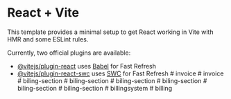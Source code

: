 # React + Vite

This template provides a minimal setup to get React working in Vite with HMR and some ESLint rules.

Currently, two official plugins are available:

- [@vitejs/plugin-react](https://github.com/vitejs/vite-plugin-react/blob/main/packages/plugin-react/README.md) uses [Babel](https://babeljs.io/) for Fast Refresh
- [@vitejs/plugin-react-swc](https://github.com/vitejs/vite-plugin-react-swc) uses [SWC](https://swc.rs/) for Fast Refresh
#   i n v o i c e  
 #   i n v o i c e  
 #   b i l i n g - s e c t i o n  
 #   b i l i n g - s e c t i o n  
 #   b i l i n g - s e c t i o n  
 #   b i l i n g - s e c t i o n  
 #   b i l i n g - s e c t i o n  
 #   b i l i n g - s e c t i o n  
 #   b i l l i n g s y s t e m  
 #   b i l l i n g  
 
